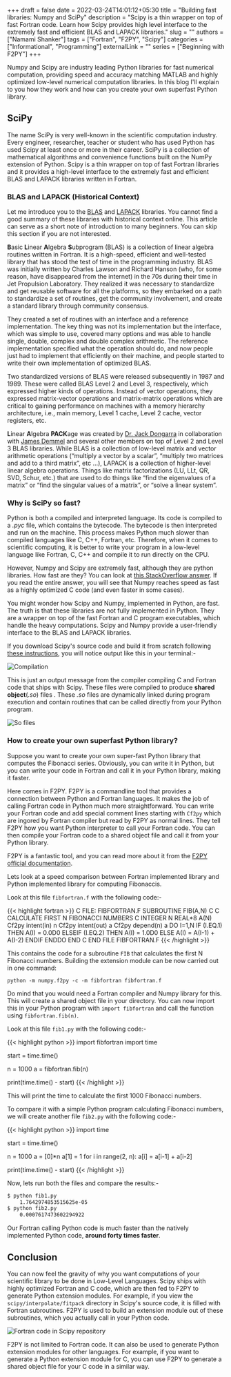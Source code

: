 +++ 
draft = false
date = 2022-03-24T14:01:12+05:30
title = "Building fast libraries: Numpy and SciPy"
description = "Scipy is a thin wrapper on top of fast Fortran code. Learn how Scipy provides high level interface to the extremely fast and efficient BLAS and LAPACK libraries."
slug = ""
authors = ["Namami Shanker"]
tags = ["Fortran", "F2PY", "Scipy"]
categories = ["Informational", "Programming"]
externalLink = ""
series = ["Beginning with F2PY"]
+++


Numpy and Scipy are industry leading Python libraries for fast numerical computation, providing speed and accuracy matching MATLAB and highly optimized low-level numerical computation libraries. In this blog I'll explain to you how they work and how can you create your own superfast Python library.

## SciPy

The name SciPy is very well-known in the scientific computation industry. Every engineer, researcher, teacher or student who has used Python has used Scipy at least once or more in their career. SciPy is a collection of mathematical algorithms and convenience functions built on the NumPy extension of Python. Scipy is a thin wrapper on top of fast Fortran libraries and it provides a high-level interface to the extremely fast and efficient BLAS and LAPACK libraries written in Fortran.

### BLAS and LAPACK (Historical Context)

Let me introduce you to the [BLAS](http://www.netlib.org/blas/) and [LAPACK](http://www.netlib.org/lapack/) libraries. You cannot find a good summary of these libraries with historical context online. This article can serve as a short note of introduction to many beginners. You can skip this section if you are not interested.

**B**asic **L**inear **A**lgebra **S**ubprogram (BLAS) is a collection of linear algebra routines written in Fortran. It is a high-speed, efficient and well-tested library that has stood the test of time in the programming industry. BLAS was initially written by Charles Lawson and Richard Hanson (who, for some reason, have disappeared from the internet) in the 70s during their time in Jet Propulsion Laboratory. They realized it was necessary to standardize and get reusable software for all the platforms, so they embarked on a path to standardize a set of routines, get the community involvement, and create a standard library through community consensus.

They created a set of routines with an interface and a reference implementation. The key thing was not its implementation but the interface, which was simple to use, covered many options and was able to handle single, double, complex and double complex arithmetic. The reference implementation specified what the operation should do, and now people just had to implement that efficiently on their machine, and people started to write their own implementation of optimized BLAS.

Two standardized versions of BLAS were released subsequently in 1987 and 1989. These were called BLAS Level 2 and Level 3, respectively, which expressed higher kinds of operations. Instead of vector operations, they expressed matrix-vector operations and matrix-matrix operations which are critical to gaining performance on machines with a memory hierarchy architecture, i.e., main memory, Level 1 cache, Level 2 cache, vector registers, etc.

**L**inear **A**lgebra **PACK**age was created by [Dr. Jack Dongarra](https://en.wikipedia.org/wiki/Jack_Dongarra) in collaboration with [James Demmel](https://en.wikipedia.org/wiki/James_Demmel) and several other members on top of  Level 2 and Level 3 BLAS libraries. While BLAS is a collection of low-level matrix and vector arithmetic operations (“multiply a vector by a scalar”, “multiply two matrices and add to a third matrix”, etc ...), LAPACK is a collection of higher-level linear algebra operations. Things like matrix factorizations (LU, LLt, QR, SVD, Schur, etc.) that are used to do things like “find the eigenvalues of a matrix” or “find the singular values of a matrix”, or “solve a linear system”.

### Why is SciPy so fast?

Python is both a compiled and interpreted language. Its code is compiled to a *.pyc* file, which contains the bytecode. The bytecode is then interpreted and run on the machine. This process makes Python much slower than compiled languages like C, C++, Fortran, etc. Therefore, when it comes to scientific computing, it is better to write your program in a low-level language like Fortran, C, C++ and compile it to run directly on the CPU.

However, Numpy and Scipy are extremely fast, although they are python libraries. How fast are they? You can look at [this StackOverflow answer](https://stackoverflow.com/a/51675509/13700295). If you read the entire answer, you will see that Numpy reaches speed as fast as a highly optimized C code (and even faster in some cases).

You might wonder how Scipy and Numpy,  implemented in Python, are fast. The truth is that these libraries are not fully implemented in Python. They are a wrapper on top of the fast Fortran and C program executables, which handle the heavy computations. Scipy and Numpy provide a user-friendly interface to the BLAS and LAPACK libraries.

If you download Scipy's source code and build it from scratch following [these instructions](https://docs.scipy.org/doc/scipy/dev/contributor/quickstart_ubuntu.html), you will notice output like this in your terminal:- 

![Compilation](https://i.imgur.com/v6rinJc.png)

This is just an output message from the compiler compiling C and Fortran code that ships with Scipy. These files were compiled to produce **shared object**(*.so*) files . These *.so* files are dynamically linked during program execution and contain routines that can be called directly from your Python program.

![So files](https://i.imgur.com/vFX5MOG.png)


### How to create your own superfast Python library?

Suppose you want to create your own super-fast Python library that computes the Fibonacci series. Obviously, you can write it in Python, but you can write your code in Fortran and call it in your Python library, making it faster.

Here comes in F2PY. F2PY is a commandline tool that provides a connection between Python and Fortran languages. It makes the job of calling Fortran code in Python much more straightforward. You can write your Fortran code and add special comment lines starting with `Cf2py` which are ingored by Fortran compiler but read by F2PY as normal lines. They tell F2PY how  you want Python interpreter to call your Fortran code. You can then compile your Fortran code to a shared object file and call it from your Python library.

F2PY is a fantastic tool, and you can read more about it from the [F2PY official documentation](https://numpy.org/doc/stable/f2py/).

Lets look at a speed comparison between Fortran implemented library and Python implemented library for computing Fibonaccis.

Look at this file `fibfortran.f` with the following code:-

{{< highlight fortran >}}
C FILE: FIBFORTRAN.F
      SUBROUTINE FIB(A,N)
C
C     CALCULATE FIRST N FIBONACCI NUMBERS
C
      INTEGER N
      REAL*8 A(N)
Cf2py intent(in) n
Cf2py intent(out) a
Cf2py depend(n) a
      DO I=1,N
         IF (I.EQ.1) THEN
            A(I) = 0.0D0
         ELSEIF (I.EQ.2) THEN
            A(I) = 1.0D0
         ELSE 
            A(I) = A(I-1) + A(I-2)
         ENDIF
      ENDDO
      END
C END FILE FIBFORTRAN.F
{{< /highlight >}}

This contains the code for a subroutine `FIB` that calculates the first N Fibonacci numbers. Building the extension module can be now carried out in one command:

```
python -m numpy.f2py -c -m fibfortran fibfortran.f
```
Do mind that you would need a Fortran compiler and Numpy library for this. This will create a shared object file in your directory. You can now import this in your Python program with `import fibfortran` and call the function using `fibfortran.fib(n)`.

Look at this file `fib1.py` with the following code:-

{{< highlight python >}}
import fibfortran
import time

start = time.time()

n = 1000
a = fibfortran.fib(n)

print(time.time() - start)
{{< /highlight >}}

This will print the time to calculate the first 1000 Fibonacci numbers.

To compare it with a simple Python program calculating Fibonacci numbers, we will create another file `fib2.py` with the following code:-

{{< highlight python >}}
import time

start = time.time()

n = 1000
a = [0]*n
a[1] = 1
for i in range(2, n):
	a[i] = a[i-1] + a[i-2]

print(time.time() - start)
{{< /highlight >}}

Now, lets run both the files and compare the results:-

````bash
$ python fib1.py 
	1.7642974853515625e-05
$ python fib2.py 
	0.0007617473602294922
````

Our Fortran calling Python code is much faster than the natively  implemented Python code, **around forty times faster**.

## Conclusion

You can now feel the gravity of why you want computations of your scientific library to be done in Low-Level Languages. Scipy ships with highly optimized Fortran and C code, which are then fed to F2PY to generate Python extension modules. For example, if you view the `scipy/interpolate/fitpack` directory in Scipy's source code, it is filled with Fortran subroutines. F2PY is used to build an extension module out of these subroutines, which you actually call in your Python code.

![Fortran code in Scipy repository](https://i.imgur.com/zEf3rUQ.png)

F2PY is not limited to Fortran code. It can also be used to generate Python extension modules for other languages. For example, if you want to generate a Python extension module for C, you can use F2PY to generate a shared object file for your C code in a similar way.